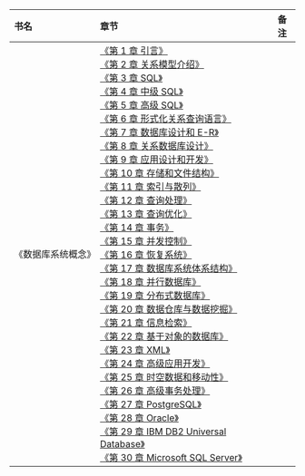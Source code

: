 |书名|章节|备注|
|:---|:--|:---:
《数据库系统概念》|[《第 1 章 引言》]()<br>[《第 2 章 关系模型介绍》]()<br>[《第 3 章 SQL》]()<br>[《第 4 章 中级 SQL》]()<br>[《第 5 章 高级 SQL》]()<br>[《第 6 章 形式化关系查询语言》]()<br>[《第 7 章 数据库设计和 E-R》]()<br>[《第 8 章 关系数据库设计》]()<br>[《第 9 章 应用设计和开发》]()<br>[《第 10 章 存储和文件结构》]()<br>[《第 11 章 索引与散列》]()<br>[《第 12 章 查询处理》]()<br>[《第 13 章 查询优化》]()<br>[《第 14 章 事务》]()<br>[《第 15 章 并发控制》]()<br>[《第 16 章 恢复系统》]()<br>[《第 17 章 数据库系统体系结构》]()<br>[《第 18 章 并行数据库》]()<br>[《第 19 章 分布式数据库》]()<br>[《第 20 章 数据仓库与数据挖掘》]()<br>[《第 21 章 信息检索》]()<br>[《第 22 章 基于对象的数据库》]()<br>[《第 23 章 XML》]()<br>[《第 24 章 高级应用开发》]()<br>[《第 25 章 时空数据和移动性》]()<br>[《第 26 章 高级事务处理》]()<br>[《第 27 章 PostgreSQL》]()<br>[《第 28 章 Oracle》]()<br>[《第 29 章 IBM DB2 Universal Database》]()<br>[《第 30 章 Microsoft SQL Server》]()<br>|

